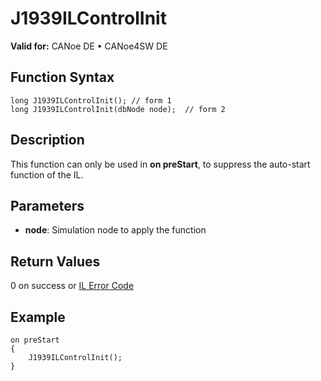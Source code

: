 # J1939ILControlInit

**Valid for:** CANoe DE • CANoe4SW DE

## Function Syntax

```plaintext
long J1939ILControlInit(); // form 1
long J1939ILControlInit(dbNode node);  // form 2
```

## Description

This function can only be used in **on preStart**, to suppress the auto-start function of the IL.

## Parameters

- **node**: Simulation node to apply the function

## Return Values

0 on success or [IL Error Code](../../../CAPLfunctionsISOj1939ErrorCodes.md)

## Example

```plaintext
on preStart
{
    J1939ILControlInit();
}
```

